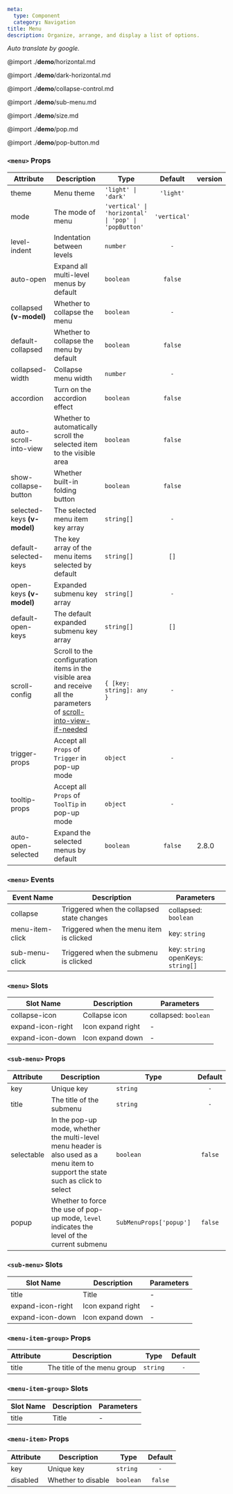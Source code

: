 ```yaml
meta:
  type: Component
  category: Navigation
title: Menu
description: Organize, arrange, and display a list of options.
```

*Auto translate by google.*

@import ./__demo__/horizontal.md

@import ./__demo__/dark-horizontal.md

@import ./__demo__/collapse-control.md

@import ./__demo__/sub-menu.md

@import ./__demo__/size.md

@import ./__demo__/pop.md

@import ./__demo__/pop-button.md


### `<menu>` Props

|Attribute|Description|Type|Default|version|
|---|---|---|:---:|:---|
|theme|Menu theme|`'light' \| 'dark'`|`'light'`||
|mode|The mode of menu|`'vertical' \| 'horizontal' \| 'pop' \| 'popButton'`|`'vertical'`||
|level-indent|Indentation between levels|`number`|`-`||
|auto-open|Expand all multi-level menus by default|`boolean`|`false`||
|collapsed **(v-model)**|Whether to collapse the menu|`boolean`|`-`||
|default-collapsed|Whether to collapse the menu by default|`boolean`|`false`||
|collapsed-width|Collapse menu width|`number`|`-`||
|accordion|Turn on the accordion effect|`boolean`|`false`||
|auto-scroll-into-view|Whether to automatically scroll the selected item to the visible area|`boolean`|`false`||
|show-collapse-button|Whether built-in folding button|`boolean`|`false`||
|selected-keys **(v-model)**|The selected menu item key array|`string[]`|`-`||
|default-selected-keys|The key array of the menu items selected by default|`string[]`|`[]`||
|open-keys **(v-model)**|Expanded submenu key array|`string[]`|`-`||
|default-open-keys|The default expanded submenu key array|`string[]`|`[]`||
|scroll-config|Scroll to the configuration items in the visible area and receive all the parameters of [scroll-into-view-if-needed](https://github.com/stipsan/scroll-into-view-if-needed)|`{ [key: string]: any }`|`-`||
|trigger-props|Accept all `Props` of `Trigger` in pop-up mode|`object`|`-`||
|tooltip-props|Accept all `Props` of `ToolTip` in pop-up mode|`object`|`-`||
|auto-open-selected|Expand the selected menus by default|`boolean`|`false`|2.8.0|
### `<menu>` Events

|Event Name|Description|Parameters|
|---|---|---|
|collapse|Triggered when the collapsed state changes|collapsed: `boolean`|
|menu-item-click|Triggered when the menu item is clicked|key: `string`|
|sub-menu-click|Triggered when the submenu is clicked|key: `string`<br>openKeys: `string[]`|
### `<menu>` Slots

|Slot Name|Description|Parameters|
|---|---|---|
|collapse-icon|Collapse icon|collapsed: `boolean`|
|expand-icon-right|Icon expand right|-|
|expand-icon-down|Icon expand down|-|




### `<sub-menu>` Props

|Attribute|Description|Type|Default|
|---|---|---|:---:|
|key|Unique key|`string`|`-`|
|title|The title of the submenu|`string`|`-`|
|selectable|In the pop-up mode, whether the multi-level menu header is also used as a menu item to support the state such as click to select|`boolean`|`false`|
|popup|Whether to force the use of pop-up mode, `level` indicates the level of the current submenu|`SubMenuProps['popup']`|`false`|
### `<sub-menu>` Slots

|Slot Name|Description|Parameters|
|---|---|---|
|title|Title|-|
|expand-icon-right|Icon expand right|-|
|expand-icon-down|Icon expand down|-|




### `<menu-item-group>` Props

|Attribute|Description|Type|Default|
|---|---|---|:---:|
|title|The title of the menu group|`string`|`-`|
### `<menu-item-group>` Slots

|Slot Name|Description|Parameters|
|---|---|---|
|title|Title|-|




### `<menu-item>` Props

|Attribute|Description|Type|Default|
|---|---|---|:---:|
|key|Unique key|`string`|`-`|
|disabled|Whether to disable|`boolean`|`false`|


